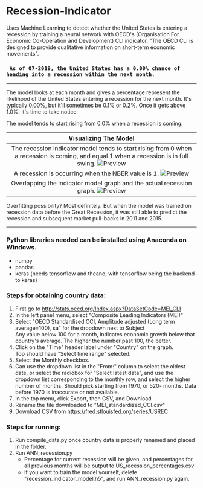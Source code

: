 # Recession-Indicator
Uses Machine Learning to detect whether the United States is entering a recession by training a neural network with OECD's (Organisation For Economic Co-Operation and Development) CLI indicator. "The OECD CLI is designed to provide qualitative information on short-term economic movements".

### ` As of 07-2019, the United States has a 0.00% chance of heading into a recession within the next month.`

---

The model looks at each month and gives a percentage represent the likelihood of the United States entering a recession for the next month. It's typically 0.00%, but it'll sometimes be 0.1% or 0.2%. Once it gets above 1.0%, it's time to take notice. 

The model tends to start rising from 0.0% when a recession is coming. 

| Visualizing The Model |
| :-------------: |
| The recession indicator model tends to start rising from 0 when a recession is coming, and equal 1 when a recession is in full swing. ![Preview](https://i.imgur.com/tY3HhZJ.jpg)      |
| A recession is occurring when the NBER value is 1. ![Preview](https://i.imgur.com/JecIIou.jpg)      | 
| Overlapping the indicator model graph and the actual recession graph. ![Preview](https://i.imgur.com/IAoGDmO.jpg) |


Overfitting possibility? Most definitely. But when the model was trained on recession data before the Great Recession, it was still able to predict the recession and subsequent market pull-backs in 2011 and 2015. 

---




### Python libraries needed can be installed using Anaconda on Windows. 
* numpy
* pandas
* keras (needs tensorflow and theano, with tensorflow being the backend to keras)


### Steps for obtaining country data: 
1. First go to http://stats.oecd.org/Index.aspx?DataSetCode=MEI_CLI
2. In the left panel menu, select "Composite Leading Indicators (MEI)"
3. Select "OECD Standardised CCI, Amplitude adjusted (Long term average=100), sa" for the dropdown next to Subject  
    Any value below 100 for a month, indicates economic growth below that country's average. The higher the number past 100, the better.
4. Click on the "Time" header label under "Country" on the graph.   
    Top should have "Select time range" selected. 
5. Select the Monthly checkbox.
6. Can use the dropdown list in the "From:" column to select the oldest date, or select the radiobox for "Select latest data", and use the dropdown list corresponding to the monthly row, and select the higher number of months.
	Should pick starting from 1970, or 520- months. Data before 1970 is inaccurate or not available. 
7. In the top menu, click Export, then CSV, and Download
8. Rename the file downloaded to "MEI_standardized_CCI.csv"
9. Download CSV from https://fred.stlouisfed.org/series/USREC


### Steps for running: 
1. Run compile_data.py once country data is properly renamed and placed in the folder. 
2. Run ANN_recession.py   
    * Percentage for current recession will be given, and percentages for all previous months will be output to US_recession_percentages.csv  
    * If you want to train the model yourself, delete "recession_indicator_model.h5", and run ANN_recession.py again. 
